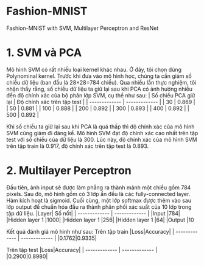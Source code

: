 # Fashion-MNIST
Fashion-MNIST with SVM, Multilayer Perceptron and ResNet

# 1. SVM và PCA
Mô hình SVM có rất nhiều loại kernel khác nhau. Ở đây, tôi chọn dùng Polynominal kernel.
Trước khi đưa vào mô hình học, chúng ta cần giảm số chiều dữ liệu (ban đầu là 28×28=784 chiều). Qua nhiều lần thực nghiệm, tôi nhận thấy rằng, số chiều dữ liệu ta giữ lại sau khi PCA có ảnh hưởng nhiều đến độ chính xác của bộ phân lớp SVM, cụ thể như sau:
| Số chiều PCA giữ lại | Độ chính xác trên tập test |
| ------------- | ------------- |
| 30  | 0.869  |
| 50  | 0.881  |
| 100 | 0.888  |
| 200	| 0.892  |
| 300	| 0.893  |
| 400	| 0.892  |
| 500	| 0.892  |

Khi số chiều ta giữ lại sau khi PCA là quá thấp thì độ chính xác của mô hình SVM cũng giảm đi đáng kể. Mô hình SVM đạt độ chính xác cao nhất trên tập test với số chiều của dữ liệu là 300. Lúc này, độ chính xác của mô hình SVM trên tập train là 0.917, độ chính xác trên tập test là 0.893.

# 2. Multilayer Perceptron
Đầu tiên, ảnh input sẽ được làm phẳng ra thành mảnh một chiều gồm 784 pixels. Sau đó, mô hình gồm có 3 lớp ẩn đều là các fully-connected layer. Hàm kích hoạt là sigmoid. Cuối cùng, một lớp softmax được thêm vào sau lớp output để chuẩn hóa đầu ra thành phân phối xác suất của 10 lớp trong tập dữ liệu.
|Layer|	Số nốt|
| ------------- | ------------- |
|Input	|784|
|Hidden layer 1	|1000|
|Hidden layer 1	|256|
|Hidden layer 1	|64|
|Output	|10

Kết quả đánh giá mô hình như sau:
Trên tập train
|Loss|Accuracy|
| ------------- | ------------- |
|0.1762|0.9335|

Trên tập test
|Loss|Accuracy|
| ------------- | ------------- |
|0.2900|0.8980|
